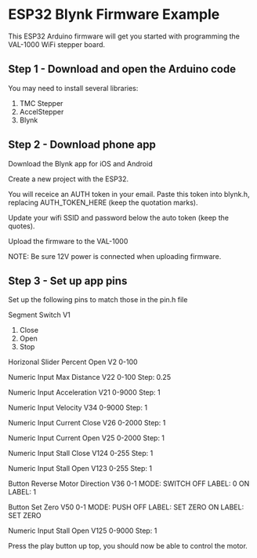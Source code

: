 # ESP32 Blynk Firmware Example
This ESP32 Arduino firmware will get you started with programming the VAL-1000 WiFi stepper board.

## Step 1 - Download and open the Arduino code
You may need to install several libraries:
1. TMC Stepper
2. AccelStepper
3. Blynk

## Step 2 - Download phone app
Download the Blynk app for iOS and Android

Create a new project with the ESP32.

You will receice an AUTH token in your email. Paste this token into blynk.h, replacing AUTH_TOKEN_HERE (keep the quotation marks).

Update your wifi SSID and password below the auto token (keep the quotes).

Upload the firmware to the VAL-1000

NOTE: Be sure 12V power is connected when uploading firmware.


## Step 3 - Set up app pins
Set up the following pins to match those in the pin.h file

Segment Switch 
  V1
  1) Close
  2) Open
  3) Stop

Horizonal Slider
  Percent Open
  V2
  0-100

Numeric Input
  Max Distance
  V22
  0-100
  Step: 0.25

Numeric Input
  Acceleration
  V21
  0-9000
  Step: 1

Numeric Input
  Velocity
  V34
  0-9000
  Step: 1

Numeric Input
  Current Close
  V26
  0-2000
  Step: 1
  
Numeric Input
  Current Open
  V25
  0-2000
  Step: 1

Numeric Input
  Stall Close
  V124
  0-255
  Step: 1

Numeric Input
  Stall Open
  V123
  0-255
  Step: 1

Button
  Reverse Motor Direction
  V36
  0-1
  MODE: SWITCH
  OFF LABEL: 0
  ON LABEL: 1

Button
  Set Zero
  V50
  0-1
  MODE: PUSH
  OFF LABEL: SET ZERO
  ON LABEL: SET ZERO

Numeric Input
  Stall Open
  V125
  0-9000
  Step: 1
  
  Press the play button up top, you should now be able to control the motor. 
